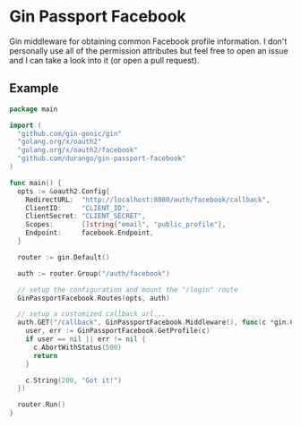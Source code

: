 # Gin Passport Facebook

Gin middleware for obtaining common Facebook profile information. I don't personally use all of the permission attributes but feel free to open an issue and I can take a look into it (or open a pull request).

## Example

```go
package main

import (
  "github.com/gin-gonic/gin"
  "golang.org/x/oauth2"
  "golang.org/x/oauth2/facebook"
  "github.com/durango/gin-passport-facebook"
)

func main() {
  opts := &oauth2.Config{
    RedirectURL:  "http://localhost:8080/auth/facebook/callback",
    ClientID:     "CLIENT_ID",
    ClientSecret: "CLIENT_SECRET",
    Scopes:       []string{"email", "public_profile"},
    Endpoint:     facebook.Endpoint,
  }

  router := gin.Default()

  auth := router.Group("/auth/facebook")

  // setup the configuration and mount the "/login" route
  GinPassportFacebook.Routes(opts, auth)

  // setup a customized callback url...
  auth.GET("/callback", GinPassportFacebook.Middleware(), func(c *gin.Context) {
    user, err := GinPassportFacebook.GetProfile(c)
    if user == nil || err != nil {
      c.AbortWithStatus(500)
      return
    }

    c.String(200, "Got it!")
  })

  router.Run()
}
```
